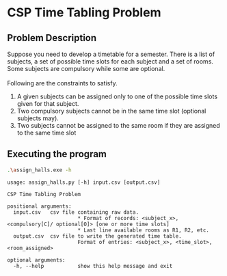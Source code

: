 # CSP Time Tabling Problem

## Problem Description
Suppose you need to develop a timetable for a semester.
There is a list of subjects, a set of possible time slots for each subject and a set of rooms. 
<br/>Some subjects are compulsory while some are optional. <br/>
<br/>
Following are the constraints to satisfy.
<br/>
1. A given subjects can be assigned only to one of the possible time slots given for that subject. 
2. Two compulsory subjects cannot be in the same time slot (optional subjects may). 
3. Two subjects cannot be assigned to the same room if they are assigned to the same time slot

## Executing the program
```bash
.\assign_halls.exe -h
```

```
usage: assign_halls.py [-h] input.csv [output.csv]

CSP Time Tabling Problem

positional arguments:
  input.csv   csv file containing raw data.
                       * Format of records: <subject_x>,<compulsory[C]/ optional[O]> [one or more time slots]
                       * Last line available rooms as R1, R2, etc.
  output.csv  csv file to write the generated time table.
                       Format of entries: <subject_x>, <time_slot>, <room_assigned>

optional arguments:
  -h, --help           show this help message and exit

```
